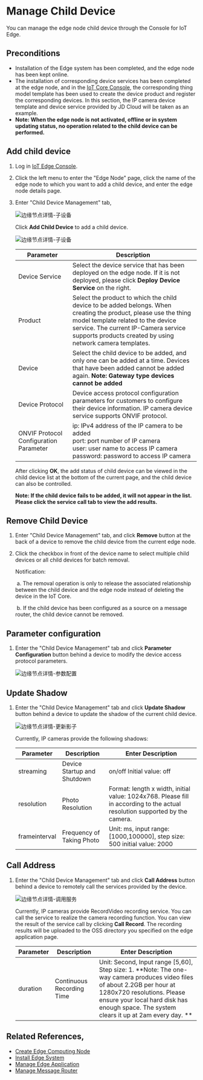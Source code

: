 # Manage Child Device

You can manage the edge node child device through the Console for IoT Edge.

## Preconditions

- Installation of the Edge system has been completed, and the edge node has been kept online.
- The installation of corresponding device services has been completed at the edge node, and in the [IoT Core Console](https://iot-console.jdcloud.com/core), the corresponding thing model template has been used to create the device product and register the corresponding devices. In this section, the IP camera device template and device service provided by JD Cloud will be taken as an example.
- **Note: When the edge node is not activated, offline or in system updating status, no operation related to the child device can be performed.**

## Add child device

1. Log in [IoT Edge Console](https://iot-console.jdcloud.com/edge).

2. Click the left menu to enter the "Edge Node" page, click the name of the edge node to which you want to add a child device, and enter the edge node details page.

3. Enter "Child Device Management" tab,

   ![边缘节点详情-子设备](../../../../image/IoT/IoT-Edge/EdgeDetail_SubDevice.png) 

   Click **Add Child Device** to add a child device.

   ![边缘节点详情-子设备](../../../../image/IoT/IoT-Edge/addsubdevice.png) 

   | Parameter     | Description                                                         |
   | -------- | ------------------------------------------------------------ |
   | Device Service | Select the device service that has been deployed on the edge node. If it is not deployed, please click **Deploy Device Service** on the right. |
   | Product     | Select the product to which the child device to be added belongs. When creating the product, please use the thing model template related to the device service. The current IP-Camera service supports products created by using network camera templates. |
   | Device     | Select the child device to be added, and only one can be added at a time. Devices that have been added cannot be added again. **Note: Gateway type devices cannot be added** |
   | Device Protocol | Device access protocol configuration parameters for customers to configure their device information. IP camera device service supports ONVIF protocol. |
   | ONVIF Protocol Configuration Parameter | ip: IPv4 address of the IP camera to be added<br>port: port number of IP camera<br>user: user name to access IP camera<br>password: password to access IP camera |

   After clicking **OK**, the add status of child device can be viewed in the child device list at the bottom of the current page, and the child device can also be controlled.
   
   **Note: If the child device fails to be added, it will not appear in the list. Please click the service call tab to view the add results.**

## Remove Child Device

1. Enter "Child Device Management" tab, and click **Remove** button at the back of a device to remove the child device from the current edge node.

2. Click the checkbox in front of the device name to select multiple child devices or all child devices for batch removal.

   Notification:

   ​	a. The removal operation is only to release the associated relationship between the child device and the edge node instead of deleting the device in the IoT Core.

   ​	b. If the child device has been configured as a source on a message router, the child device cannot be removed.

## Parameter configuration

1. Enter the "Child Device Management" tab and click **Parameter Configuration** button behind a device to modify the device access protocol parameters.

   ![边缘节点详情-参数配置](../../../../image/IoT/IoT-Edge/ConfigSubDevice.png)

## Update Shadow

1. Enter the "Child Device Management" tab and click **Update Shadow** button behind a device to update the shadow of the current child device.

   ![边缘节点详情-更新影子](../../../../image/IoT/IoT-Edge/UpdateSubDeviceShadow.png)

   Currently, IP cameras provide the following shadows:

   | Parameter          | Description       | Enter Description                                                     |
   | ------------- | ---------- | ------------------------------------------------------------ |
   | streaming     | Device Startup and Shutdown   | on/off  Initial value: off                                          |
   | resolution    | Photo Resolution | Format: length x width, initial value: 1024x768. Please fill in according to the actual resolution supported by the camera. |
   | frameinterval | Frequency of Taking Photo   | Unit: ms, input range: [1000,100000], step size: 500 initial value: 2000      |

## Call Address

1. Enter the "Child Device Management" tab and click **Call Address** button behind a device to remotely call the services provided by the device.

   ![边缘节点详情-调用服务](../../../../image/IoT/IoT-Edge/CallSubDeviceService.png)

   Currently, IP cameras provide RecordVideo recording service. You can call the service to realize the camera recording function. You can view the result of the service call by clicking **Call Record**. The recording results will be uploaded to the OSS directory you specified on the edge application page.
   
   | Parameter     | Description         | Enter Description                                                     |
   | -------- | ------------ | ------------------------------------------------------------ |
   | duration | Continuous Recording Time | Unit: Second, Input range [5,60], Step size: 1. **Note: The one-way camera produces video files of about 2.2GB per hour at 1280x720 resolutions. Please ensure your local hard disk has enough space. The system clears it up at 2am every day. ** |
   
   

## Related References,

- [Create Edge Computing Node](../Getting-Started/Create-Edgenode.md)
- [Install Edge System](../Getting-Started/Install-Edge-System.md)
- [Manage Edge Application](../Operation-Guide/Edge-App.md)
- [Manage Message Router](../Operation-Guide/MsgRouter.md)                          
